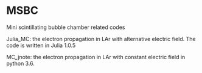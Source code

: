 # MSBC
Mini scintillating bubble chamber related codes

Julia_MC: the electron propagation in LAr with alternative electric field. The code is written in Julia 1.0.5

MC_jnote: the electron propagation in LAr with constant electric field in python 3.6.

